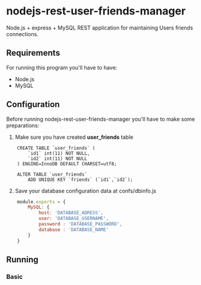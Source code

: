 # nodejs-rest-user-friends-manager

Node.js + express + MySQL REST application for maintaining Users friends connections.

## Requirements

For running this program you'll have to have:
* Node.js
* MySQL

## Configuration

Before running nodejs-rest-user-friends-manager you'll have to make some preparations:

1. Make sure you have created **user_friends** table

```mysql
    CREATE TABLE `user_friends` (
        `id1` int(11) NOT NULL,
        `id2` int(11) NOT NULL
    ) ENGINE=InnoDB DEFAULT CHARSET=utf8;

    ALTER TABLE `user_friends`
        ADD UNIQUE KEY `friends` (`id1`,`id2`);
```

2. Save your database configuration data at confs/dbinfo.js 

```js
    module.exports = {
        MySQL: {
            host: 'DATABASE_ADRESS',
            user: 'DATABASE_USERNAME',
            password : 'DATABASE_PASSWORD',
            database : 'DATABASE_NAME'
        }
    }
```

## Running

### Basic

